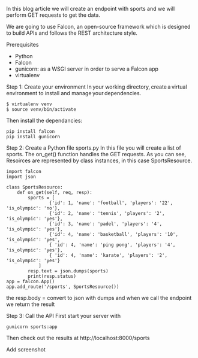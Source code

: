 In this blog article we will create an endpoint with sports and we will perform GET requests to get the data. 

We are going to use Falcon, an open-source framework which is designed to build APIs and follows the REST architecture style. 

Prerequisites
- Python
- Falcon
- gunicorn: as a WSGI server in order to serve a Falcon app
- virtualenv

Step 1: Create your environment 
In your working directory, create a virtual environment to install and manage your dependencies.  
```
$ virtualenv venv 
$ source venv/bin/activate 
```

Then install the dependancies:
```
pip install falcon
pip install gunicorn
```

Step 2: 
Create a Python file sports.py 
In this file you will create a list of sports. The on_get() function handles the GET requests. 
As you can see, Resoirces are represented by class instances, in this case SportsResource. 

```
import falcon
import json 

class SportsResource:
    def on_get(self, req, resp):
        sports = [
                {'id': 1, 'name': 'football', 'players': '22', 'is_olympic': 'no'}, 
                {'id': 2, 'name': 'tennis', 'players': '2', 'is_olympic': 'yes'},
                {'id': 3, 'name': 'padel', 'players': '4', 'is_olympic': 'yes'},
                {'id': 4, 'name': 'basketball', 'players': '10', 'is_olympic': 'yes',
                { 'id': 4, 'name': 'ping pong', 'players': '4', 'is_olympic': 'yes'},
                { 'id': 4, 'name': 'karate', 'players': '2', 'is_olympic': 'yes'}
            ]
        resp.text = json.dumps(sports)
        print(resp.status)
app = falcon.App()
app.add_route('/sports', SportsResource())
```

the resp.body = convert to json with dumps and when we call the endpoint we return the result 

Step 3: Call the API 
First start your server with 
```
gunicorn sports:app
```
Then check out the results at http://localhost:8000/sports

Add screenshot 